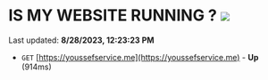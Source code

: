 # IS MY WEBSITE RUNNING ? [![](https://img.shields.io/static/v1?label=Sponsor&message=%E2%9D%A4&logo=GitHub&color=%23fe8e86)](https://github.com/sponsors/<username>)

Last updated: **8/28/2023, 12:23:23 PM**

- `GET` [https://youssefservice.me](https://youssefservice.me) - **Up** (914ms)
